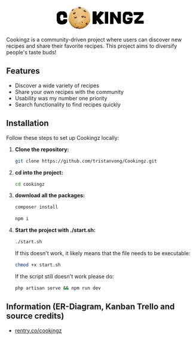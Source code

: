 <p align="center">
    <img 
    src="https://raw.githubusercontent.com/tristanvong/Cookingz/2a156fdf57c506183c6be77a254c8353ef003d3b/public/images/logo-white-stroke.png"
    alt="Cookingz Logo">
</p>

Cookingz is a community-driven project where users can discover new recipes and share their favorite recipes. This project aims to diversify people's taste buds!

## Features

- Discover a wide variety of recipes
- Share your own recipes with the community
- Usability was my number one priority
- Search functionality to find recipes quickly

## Installation

Follow these steps to set up Cookingz locally:

1. **Clone the repository:**

   ```bash
   git clone https://github.com/tristanvong/Cookingz.git
   ```
   
2. **cd into the project:**

    ```bash
    cd cookingz
    ```
    
3. **download all the packages:**

    ```bash
    composer install
    ```
    
    ```bash
    npm i
    ```
    
3. **Start the project with ./start.sh:**

    ```bash
    ./start.sh
    ```
    
    If this doesn't work, it likely means that the file needs to be executable:
    
    ```bash
    chmod +x start.sh
    ```
    
    If the script still doesn't work please do:
    ```bash
    php artisan serve && npm run dev
    ```
   
## Information (ER-Diagram, Kanban Trello and source credits)
- <a href="https://rentry.co/cookingz" target="_blank">rentry.co/cookingz</a>